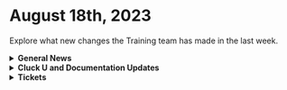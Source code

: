 # August 18th, 2023

Explore what new changes the Training team has made in the last week.

<details>

<summary><strong>General News</strong></summary>

* Fun Fact for the week: I took my own advice from last week, played Fire Emblem on Nintendo Switch Online, and I'm just as obsessed with it as I was back in 2003. Sorry Baldur's Gate 3...
* Shout out to all the customers who gave education feedback this week! One highlight is more content on creating tasks using small sub-workflows to speed up automation building. More to come!
* [We've updated the times on our Rewst 104 \~ 106 training to give a 15-minute break between](https://calendly.com/cluck-u):
  * Mondays: Rewst 101 @ 12pm EST + Rewst 104 @ 1:15pm EST
  * Tuesdays: Rewst 102 @ 12pm EST + Rewst 105 @ 1:15pm EST
  * Wednesdays: Rewst 103 @ 12pm EST + Rewst 106 @ 1:15pm EST
  * Thursdays: ROC AMA @ 12pm EST
* Join us in our new [Cluck-U Discord channel](https://discord.com/channels/936789089703845988/1121465945295167588) if you have any questions, comments, or concerns!
* The [ROC Open Mic link has been added to the Open Mic page](../roc-open-mics/) and included in the Navigation under "Additional Resources."

</details>

<details>

<summary><strong>Cluck U and Documentation Updates</strong></summary>

**Cluck University**

* Added the [Rewst 106 video](../../cluck-university/rewst-foundations-10x/106-subworkflows-and-with-items.md).
* Added Resource and Documentation links to [Rewst 102 \~ 106 pages](../../cluck-university/rewst-foundations-10x/).
* Updated steps on [Rewst 104 page](../../cluck-university/rewst-foundations-10x/104-options-generators-and-generic-api-requests.md) based on feedback.

**Documentation**

* [Open Mic - August 11th Video and Page Added](../roc-open-mics/august-11th-2023-if-you-smell-what-the-roc-is-cooking.md)
* Created a [Microsoft Azure Actions Page](../../documentation/integrations/cloud/microsoft-cloud-integration-bundle/microsoft-azure/azure-actions.md) and [Enhanced Setup instructions](../../documentation/integrations/cloud/microsoft-cloud-integration-bundle/microsoft-azure/microsoft-azure-integration-setup.md).
* Added a new consolidated [Microsoft CSP Integration Setup page](../../documentation/integrations/cloud/microsoft-cloud-integration-bundle/microsoft-csp/microsoft-csp-integration-setup.md).
* Consolidated the [Microsoft Graph integration setup page](../../documentation/integrations/cloud/microsoft-cloud-integration-bundle/microsoft-graph/microsoft-graph-integration-setup.md), added an [Actions page](../../documentation/integrations/cloud/microsoft-cloud-integration-bundle/microsoft-graph/graph-actions.md), and enhanced the [Graph Subscriptions page](../../documentation/integrations/cloud/microsoft-cloud-integration-bundle/microsoft-graph/microsoft-graph-subscriptions.md).
* Completely reworked the [Best Practices for Microsoft Integrations](../../documentation/integrations/cloud/microsoft-cloud-integration-bundle/authorization-best-practices.md) and [Common Issues with Microsoft Integrations pages](../../documentation/integrations/cloud/microsoft-cloud-integration-bundle/common-issues-with-microsoft-bundle/).
* Updated the [Auvik Integration setup page](../../documentation/integrations/rmm/auvik/auvik-integration-setup.md) and added a [Actions & Endpoints](../../documentation/integrations/rmm/auvik/actions-and-endpoints.md) page.
* Updates and Fixes
  * Updated the top and left navigation for clarity + updated some text on the front page.
  * Updated the Rewst Powershell xml download link on the [Kaseya VSA Integration setup page](../../documentation/integrations/rmm/kaseya-vsa/).
  * Updated [ConnectWise Manage Integration Setup](../../documentation/integrations/psa/connectwise-manage/connectwise-integration-setup.md) and [Pod Configuration](../../documentation/integrations/psa/connectwise-manage/pod-configuration.md) pages.
  * Update the[ Rewst Script Run file on the Datto RMM Integration Setup page](../../documentation/integrations/rmm/datto-rmm/datto-rmm-integration-setup.md).
  * Added Auth Server Hostname information in the [Halo PSA Integration setup page](../../documentation/integrations/psa/halopsa/halo-integration-setup.md).
  * Updated the [Organization Variables](../../documentation/user-management/organization-variables.md) list.
  * Various spelling issues were fixed [SonicWall Integration Page](../../documentation/integrations/security/sonicwall-nsm/sonicwall-integration-setup.md).
  * Updated [Jinja Filters page](../../documentation/jinja/list-of-jinja-filters.md).

</details>

<details>

<summary><strong>Tickets</strong></summary>

With the ROC now using Halo for their ticketing system, this is when you should find a ticket created for you!

* [ ] A discussion with a ROC engineer that doesn't result in a fix on first discussion
* [ ] If you have a call to troubleshoot, create workflows or other ROC work
* [ ] For all onboarding or expansion work
* [ ] If a call results in a new workflow idea or request

If you'd like to manually create a ticket yourself, review the "Rewst Support" section at the bottom of this page.

</details>
